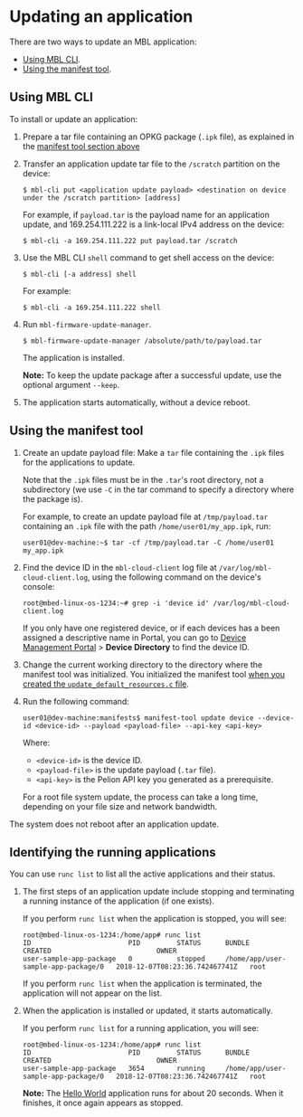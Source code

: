 # Updating an application

There are two ways to update an MBL application:

* [Using MBL CLI](#using-mbl-cli).
* [Using the manifest tool](#using-the-manifest-tool).

## Using MBL CLI

To install or update an application:

1. Prepare a tar file containing an OPKG package (`.ipk` file), as explained in the [manifest tool section above](#using-the-manifest-tool)

1. Transfer an application update tar file to the `/scratch` partition on the device:

   ```
   $ mbl-cli put <application update payload> <destination on device under the /scratch partition> [address]
   ```

   For example, if `payload.tar` is the payload name for an application update, and 169.254.111.222 is a link-local IPv4 address on the device:

   ```
   $ mbl-cli -a 169.254.111.222 put payload.tar /scratch
   ```

1. Use the MBL CLI `shell` command to get shell access on the device:

    ```
    $ mbl-cli [-a address] shell
    ```

    For example:

    ```
    $ mbl-cli -a 169.254.111.222 shell
    ```

1. Run `mbl-firmware-update-manager`.
    
    ```
    $ mbl-firmware-update-manager /absolute/path/to/payload.tar
    ```

    The application is installed.

    <span class="notes">**Note:** To keep the update package after a successful update, use the optional argument `--keep`.</span>


1. The application starts automatically, without a device reboot.


## Using the manifest tool

1. Create an update payload file: Make a `tar` file containing the `.ipk` files for the applications to update.

    Note that the `.ipk` files must be in the `.tar`'s root directory, not a subdirectory (we use `-C` in the tar command to specify a directory where the package is).

    For example, to create an update payload file at `/tmp/payload.tar` containing an `.ipk` file with the path `/home/user01/my_app.ipk`, run:

    ```
    user01@dev-machine:~$ tar -cf /tmp/payload.tar -C /home/user01  my_app.ipk
    ```

1. Find the device ID in the `mbl-cloud-client` log file at `/var/log/mbl-cloud-client.log`, using the following command on the device's console:

    ```
    root@mbed-linux-os-1234:~# grep -i 'device id' /var/log/mbl-cloud-client.log  
    ```

    If you only have one registered device, or if each devices has a been assigned a descriptive name in Portal, you can go to [Device Management Portal](https://portal.mbedcloud.com) > **Device Directory** to find the device ID.

1. Change the current working directory to the directory where the manifest tool was initialized. You initialized the manifest tool [when you created the `update_default_resources.c` file](../first-image/provisioning-for-pelion-device-management.html#creating-an-update-resources-file).

1. Run the following command:

    ```
    user01@dev-machine:manifests$ manifest-tool update device --device-id <device-id> --payload <payload-file> --api-key <api-key>
    ```

    Where:

    * `<device-id>` is the device ID.
    * `<payload-file>` is the update payload (`.tar` file).
    * `<api-key>` is the Pelion API key you generated as a prerequisite.

    For a root file system update, the process can take a long time, depending on your file size and network bandwidth.

The system does not reboot after an application update.


## Identifying the running applications

You can use `runc list` to list all the active applications and their status.

1. The first steps of an application update include stopping and terminating a running instance of the application (if one exists).

    If you perform `runc list` when the application is stopped, you will see:

    ```
    root@mbed-linux-os-1234:/home/app# runc list
    ID                        PID         STATUS      BUNDLE                                CREATED                          OWNER
    user-sample-app-package   0           stopped     /home/app/user-sample-app-package/0   2018-12-07T08:23:36.742467741Z   root
    ```

    If you perform `runc list` when the application is terminated, the application will not appear on the list.

1. When the application is installed or updated, it starts automatically.

    If you perform `runc list` for a running application, you will see:

    ```
    root@mbed-linux-os-1234:/home/app# runc list
    ID                        PID         STATUS      BUNDLE                                CREATED                          OWNER
    user-sample-app-package   3654        running     /home/app/user-sample-app-package/0   2018-12-07T08:23:36.742467741Z   root
    ```

    <span class="notes">**Note:** The [Hello World](../develop-apps/hello-world-application.html) application runs for about 20 seconds. When it finishes, it once again appears as stopped.</span>

